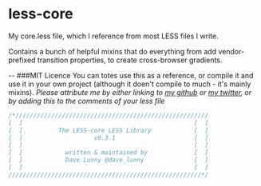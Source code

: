 less-core
=========

My core.less file, which I reference from most LESS files I write.

Contains a bunch of helpful mixins that do everything from add vendor-prefixed transition properties, to create cross-browser gradients.



--
###MIT Licence
You can totes use this as a reference, or compile it and use it in your own project (although it doen't compile to much - it's mainly mixins).
*Please attribute me by either linking to [my github](https://github.com/himynameisdave) or [my twitter](https://twitter.com/dave_lunny), or by adding this to the comments of your less file*

```css
/*//////////////////////////////////////////////////////
[  ]                                                [  ]
[  ]          The LESS-core LESS Library            [  ]
[  ]                    v0.3.1                      [  ]
[  ]                                                [  ]
[  ]            written & maintained by             [  ]
[  ]            Dave Lunny @dave_lunny              [  ]
[  ]                                                [  ]
//////////////////////////////////////////////////////*/
```
